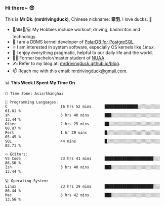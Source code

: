 ### Hi there~ 😎

This is **Mr Dk. (mrdrivingduck)**, Chinese nickname: **棠羽**. I love ducks. 🦆

- 💪/🚘/🏸/💻 My Hobbies include workout, driving, badminton and technology.
- 🍊 I am a DBMS kernel developer of [PolarDB for PostgreSQL](https://github.com/ApsaraDB/PolarDB-for-PostgreSQL).
- 🔥 I am interested in system software, especially OS kernels like *Linux*.
- 🔧 I enjoy everything pragmatic, helpful to our daily life and the world.
- 👨‍🎓 Former bachelor/master student of [NUAA](https://en.wikipedia.org/wiki/Nanjing_University_of_Aeronautics_and_Astronautics).
- ✍ Refer to my blog at: [mrdrivingduck.github.io/blog](https://mrdrivingduck.github.io/blog/).
- 📫 Reach me with this email: [mrdrivingduck@gmail.com](mailto:mrdrivingduck@gmail.com).

<!--START_SECTION:waka-->
📊 **This Week I Spent My Time On** 

```text
🕑︎ Time Zone: Asia/Shanghai

💬 Programming Languages: 
C                        16 hrs 52 mins      ███████████████░░░░░░░░░░   61.61 % 
sh                       3 hrs 40 mins       ███░░░░░░░░░░░░░░░░░░░░░░   13.44 % 
Other                    2 hrs 25 mins       ██░░░░░░░░░░░░░░░░░░░░░░░   08.87 % 
Perl                     1 hr 29 mins        █░░░░░░░░░░░░░░░░░░░░░░░░   05.45 % 
SQL                      44 mins             █░░░░░░░░░░░░░░░░░░░░░░░░   02.71 % 

🔥 Editors: 
VS Code                  23 hrs 41 mins      ██████████████████████░░░   86.56 % 
Zsh                      3 hrs 40 mins       ███░░░░░░░░░░░░░░░░░░░░░░   13.44 % 

💻 Operating System: 
Linux                    23 hrs 39 mins      ██████████████████████░░░   86.44 % 
Mac                      3 hrs 42 mins       ███░░░░░░░░░░░░░░░░░░░░░░   13.56 % 
```


<!--END_SECTION:waka-->

<!-- ![Mr Dk.'s GitHub Stats](https://github-readme-stats.vercel.app/api?username=mrdrivingduck&count_private&show_icons=true&theme=buefy) -->

<!-- ![Most Used Languages](https://github-readme-stats.vercel.app/api/top-langs/?username=mrdrivingduck&exclude_repo=mips32-CPU,snort-tcp-socket&theme=buefy&layout=compact&langs_count=10) -->


<!--
**mrdrivingduck/mrdrivingduck** is a ✨ _special_ ✨ repository because its `README.md` (this file) appears on your GitHub profile.

Here are some ideas to get you started:

- 🔭 I’m currently working on ...
- 🌱 I’m currently learning ...
- 👯 I’m looking to collaborate on ...
- 🤔 I’m looking for help with ...
- 💬 Ask me about ...
- 📫 How to reach me: ...
- 😄 Pronouns: ...
- ⚡ Fun fact: ...
-->
